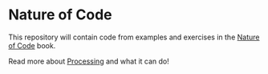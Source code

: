 # Nature of Code
This repository will contain code from examples and exercises in the [Nature of Code](http://natureofcode.com) book.

Read more about [Processing](https://www.processing.org) and what it can do!

